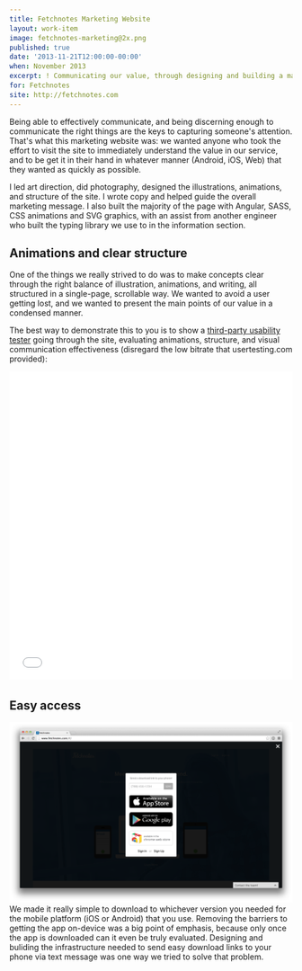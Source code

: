 ```yaml
---
title: Fetchnotes Marketing Website
layout: work-item
image: fetchnotes-marketing@2x.png
published: true
date: '2013-11-21T12:00:00-00:00'
when: November 2013
excerpt: ! Communicating our value, through designing and building a marketing website with beautiful animations and illustrations.
for: Fetchnotes
site: http://fetchnotes.com
---
```


Being able to effectively communicate, and being discerning enough to communicate the right things are the keys to capturing someone's attention. That's what this marketing website was: we wanted anyone who took the effort to visit the site to immediately understand the value in our service, and to be get it in their hand in whatever manner (Android, iOS, Web) that they wanted as quickly as possible.

I led art direction, did photography, designed the illustrations, animations, and structure of the site. I wrote copy and helped guide the overall marketing message. I also built the majority of the page with Angular, SASS, CSS animations and SVG graphics, with an assist from another engineer who built the typing library we use to in the information section.

## Animations and clear structure

One of the things we really strived to do was to make concepts clear through the right balance of illustration, animations, and writing, all structured in a single-page, scrollable way. We wanted to avoid a user getting lost, and we wanted to present the main points of our value in a condensed manner.

The best way to demonstrate this to you is to show a <a href="http://www.usertesting.com/">third-party usability tester</a> going through the site, evaluating animations, structure, and visual communication effectiveness (disregard the low bitrate that usertesting.com provided): 

<iframe src="//player.vimeo.com/video/111701279" style="max-width: 100%;" width="900" height="549" frameborder="0" webkitallowfullscreen mozallowfullscreen allowfullscreen></iframe>

## Easy access

![](/images/text-link.png) We made it really simple to download to whichever version you needed for the mobile platform (iOS or Android) that you use. Removing the barriers to getting the app on-device was a big point of emphasis, because only once the app is downloaded can it even be truly evaluated. Designing and buliding the infrastructure needed to send easy download links to your phone via text message was one way we tried to solve that problem.

